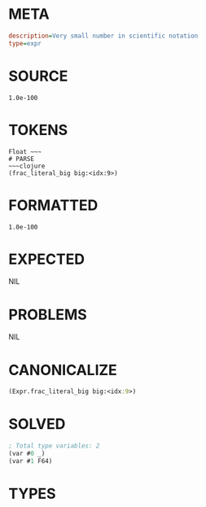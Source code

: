 # META
~~~ini
description=Very small number in scientific notation
type=expr
~~~
# SOURCE
~~~roc
1.0e-100
~~~
# TOKENS
~~~text
Float ~~~
# PARSE
~~~clojure
(frac_literal_big big:<idx:9>)
~~~
# FORMATTED
~~~roc
1.0e-100
~~~
# EXPECTED
NIL
# PROBLEMS
NIL
# CANONICALIZE
~~~clojure
(Expr.frac_literal_big big:<idx:9>)
~~~
# SOLVED
~~~clojure
; Total type variables: 2
(var #0 _)
(var #1 F64)
~~~
# TYPES
~~~roc
~~~
